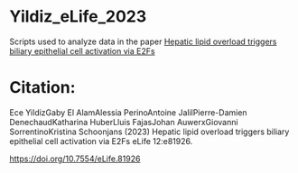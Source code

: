 # Yildiz_eLife_2023
Scripts used to analyze data in the paper [Hepatic lipid overload triggers biliary epithelial cell activation via E2Fs](https://elifesciences.org/articles/81926)

# Citation:
Ece YildizGaby El AlamAlessia PerinoAntoine JalilPierre-Damien DenechaudKatharina HuberLluis FajasJohan AuwerxGiovanni SorrentinoKristina Schoonjans (2023) Hepatic lipid overload triggers biliary epithelial cell activation via E2Fs eLife 12:e81926.

https://doi.org/10.7554/eLife.81926
